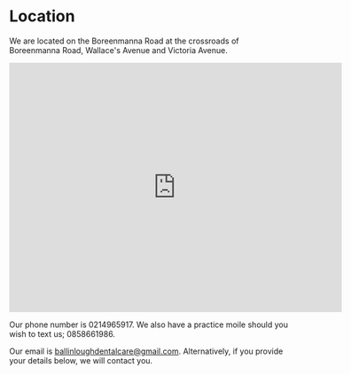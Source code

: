 # Location

We are located on the Boreenmanna Road at the crossroads of Boreenmanna Road,
Wallace's Avenue and Victoria Avenue.

<iframe width="600" height="450" frameborder="0" style="border:0"
src="https://www.google.com/maps/embed/v1/place?q=Hogan%20Dental%20Surgery%2C%20Cork%2C%20Ireland&key=AIzaSyASq0X6In9DRB4IYQtOmTh7FIS8mq6wk4M"></iframe>

Our phone number is 0214965917. We also have a practice moile should you wish
to text us; 0858661986.

Our email is ballinloughdentalcare@gmail.com. Alternatively, if you provide
your details below, we will contact you.
